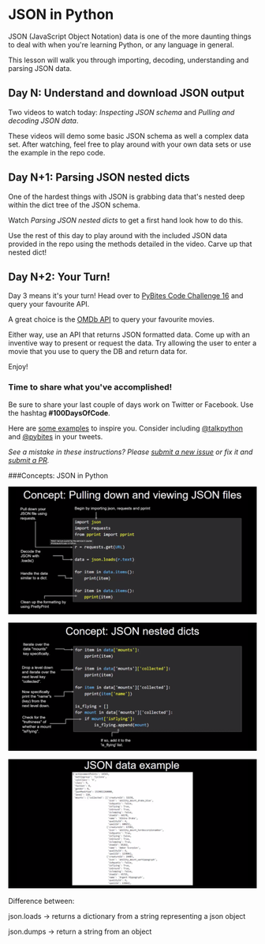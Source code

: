 # JSON in Python

JSON (JavaScript Object Notation) data is one of the more daunting things to deal with when you're learning Python, or any language in general.

This lesson will walk you through importing, decoding, understanding and parsing JSON data.


## Day N: Understand and download JSON output

Two videos to watch today: *Inspecting JSON schema* and *Pulling and decoding JSON data*.

These videos will demo some basic JSON schema as well a complex data set. After watching, feel free to play around with your own data sets or use the example in the repo code.


## Day N+1: Parsing JSON nested dicts

One of the hardest things with JSON is grabbing data that's nested deep within the dict tree of the JSON schema. 

Watch *Parsing JSON nested dicts* to get a first hand look how to do this.

Use the rest of this day to play around with the included JSON data provided in the repo using the methods detailed in the video. Carve up that nested dict!


## Day N+2: Your Turn!

Day 3 means it's your turn! Head over to [PyBites Code Challenge 16](https://codechalleng.es/challenges/16/) and query your favourite API.

A great choice is the [OMDb API](http://www.omdbapi.com/) to query your favourite movies.

Either way, use an API that returns JSON formatted data. Come up with an inventive way to present or request the data. Try allowing the user to enter a movie that you use to query the DB and return data for.

Enjoy!


### Time to share what you've accomplished!

Be sure to share your last couple of days work on Twitter or Facebook. Use the hashtag **#100DaysOfCode**. 

Here are [some examples](https://twitter.com/search?q=%23100DaysOfCode) to inspire you. Consider including [@talkpython](https://twitter.com/talkpython) and [@pybites](https://twitter.com/pybites) in your tweets.

*See a mistake in these instructions? Please [submit a new issue](https://github.com/talkpython/100daysofcode-with-python-course/issues) or fix it and [submit a PR](https://github.com/talkpython/100daysofcode-with-python-course/pulls).*

###Concepts: JSON in Python

![alt text](pics/pic01.png)

![alt text](pics/pic02.png)

![alt text](pics/pic03.png)


Difference between:

json.loads -> returns a dictionary from a string representing a json object

json.dumps -> return a string from an object